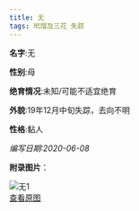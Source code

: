 ```yaml
---
title: 无
tags: 玳瑁及三花 失踪 
---
```


**名字**:无

**性别**:母

**绝育情况**:未知/可能不适宜绝育

**外貌**:19年12月中旬失踪，去向不明

**性格**:黏人

*编写日期:2020-06-08*

**附录图片**：

![无1](http://nekoustc.hk.ufileos.com//cats/m_无1.jpg)    
[查看原图](http://nekoustc.hk.ufileos.com//cats/l_无1.jpg)    
